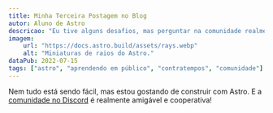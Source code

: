```yaml
---
title: Minha Terceira Postagem no Blog
autor: Aluno de Astro
descricao: "Eu tive alguns desafios, mas perguntar na comunidade realmente me ajudou!"
imagem:
    url: "https://docs.astro.build/assets/rays.webp"
    alt: "Miniaturas de raios do Astro."
dataPub: 2022-07-15
tags: ["astro", "aprendendo em público", "contratempos", "comunidade"]
---
```

Nem tudo está sendo fácil, mas estou gostando de construir com Astro. E a [comunidade no Discord](https://astro.build/chat) é realmente amigável e cooperativa!